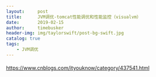 ```yaml
---
layout:     post
title:      JVM调优-tomcat性能调优和性能监控（visualvm）
date:       2019-02-15
author:     timebusker
header-img: img/taylorswift/post-bg-swift.jpg
catalog: true
tags:
    - JVM调优
---
```


#### 
https://www.cnblogs.com/ityouknow/category/437541.html